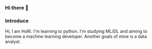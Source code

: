 ### Hi there 👋

### Introduce

Hi, I am HoRi.
I'm learning to python.
I'm studying ML/DL and aiming to become a machine learning developer.
Another goals of mine is a data analyst.

<!--
**HoRi0506/HoRi0506** is a ✨ _special_ ✨ repository because its `README.md` (this file) appears on your GitHub profile.

Here are some ideas to get you started:

- 🔭 I’m currently working on ...
- 🌱 I’m currently learning ...
- 👯 I’m looking to collaborate on ...
- 🤔 I’m looking for help with ...
- 💬 Ask me about ...
- 📫 How to reach me: ...
- 😄 Pronouns: ...
- ⚡ Fun fact: ...
-->
